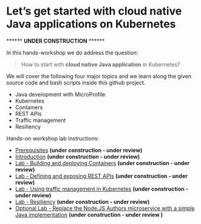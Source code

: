 # Let’s get started with cloud native Java applications on Kubernetes

****** **UNDER CONSTRUCTION** ******

In this hands-workshop we do address the question: 

> How to start with **cloud native Java application** in Kubernetes?

We will cover the following four major topics and we learn along the given source code and bash scripts inside this github project.

* Java development with MicroProfile 
* Kubernetes
* Containers 
* REST APIs
* Traffic management 
* Resiliency
 
Hands-on workshop lab instructions:

* [Prerequisites](00-prerequisites.md) **(under construction - under review)**
* [Introduction](01-introduction.md) **(under construction - under review)**
* [Lab - Building and deploying Containers](02-container.md) **(under construction - under review)**
* [Lab - Defining and exposing REST APIs](03-rest-api.md)  **(under construction - under review)**
* [Lab - Using traffic management in Kubernetes](04-traffic-management.md) **(under construction - under review)**
* [Lab - Resiliency](05-resiliency.md) **(under construction - under review)**
* [Optional Lab - Replace the Node.JS Authors microservice with a simple Java implementation](06-java-development.md) **(under construction - under review )**




